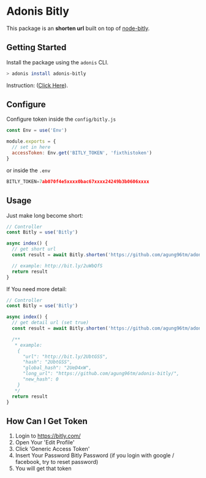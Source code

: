 # Adonis Bitly

This package is an **shorten url** built on top of [node-bitly](https://github.com/tanepiper/node-bitly).

## Getting Started

Install the package using the `adonis` CLI.

```bash
> adonis install adonis-bitly
```

Instruction: ([Click Here](https://github.com/agung96tm/adonis-bitly/blob/master/instructions.md)).


## Configure

Configure token inside the `config/bitly.js`
```js
const Env = use('Env')

module.exports = {
  // set in here
  accessToken: Env.get('BITLY_TOKEN', 'fixthistoken')
}
```

or inside the `.env`
```js
BITLY_TOKEN=7ab070f4e5xxxx0bac67xxxx24249b3b0606xxxx
```


## Usage

Just make long become short:

```js
// Controller
const Bitly = use('Bitly')

async index() {
  // get short url
  const result = await Bitly.shorten('https://github.com/agung96tm/adonis-bitly/')

  // example: http://bit.ly/2uWbQfS
  return result
}
```

If You need more detail:

```js
// Controller
const Bitly = use('Bitly')

async index() {
  // get detail url (set true)
  const result = await Bitly.shorten('https://github.com/agung96tm/adonis-bitly/', true)

  /**
   * example:
    {
      "url": "http://bit.ly/2UbtGSS",
      "hash": "2UbtGSS",
      "global_hash": "2UeD4xW",
      "long_url": "https://github.com/agung96tm/adonis-bitly/",
      "new_hash": 0
    }
   */
  return result
}
```


## How Can I Get Token
1. Login to https://bitly.com/
2. Open Your 'Edit Profile'
3. Click 'Generic Access Token'
4. Insert Your Password Bitly Password (if you login with google / facebook, try to reset password)
5. You will get that token
